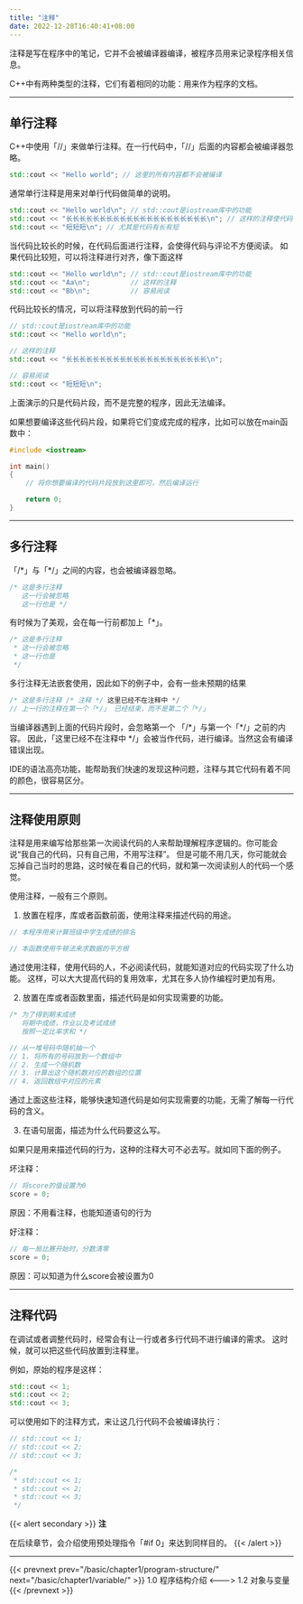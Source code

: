 ```yaml
---
title: "注释"
date: 2022-12-28T16:40:41+08:00
---
```


注释是写在程序中的笔记，它并不会被编译器编译，被程序员用来记录程序相关信息。

C++中有两种类型的注释，它们有着相同的功能：用来作为程序的文档。

***
## 单行注释

C++中使用「//」来做单行注释。在一行代码中，「//」后面的内容都会被编译器忽略。

```C++
std::cout << "Hello world"; // 这里的所有内容都不会被编译
```

通常单行注释是用来对单行代码做简单的说明。

```C++
std::cout << "Hello world\n"; // std::cout是iostream库中的功能
std::cout << "长长长长长长长长长长长长长长长长长长长长长\n"; // 这样的注释使代码不容易阅读
std::cout << "短短短\n"; // 尤其是代码有长有短
```

当代码比较长的时候，在代码后面进行注释，会使得代码与评论不方便阅读。
如果代码比较短，可以将注释进行对齐，像下面这样

```C++
std::cout << "Hello world\n"; // std::cout是iostream库中的功能
std::cout << "Aa\n";          // 这样的注释
std::cout << "Bb\n";          // 容易阅读
```

代码比较长的情况，可以将注释放到代码的前一行

```C++
// std::cout是iostream库中的功能
std::cout << "Hello world\n";

// 这样的注释
std::cout << "长长长长长长长长长长长长长长长长长长长长长\n";

// 容易阅读
std::cout << "短短短\n";
```

上面演示的只是代码片段，而不是完整的程序，因此无法编译。

如果想要编译这些代码片段，如果将它们变成完成的程序，比如可以放在main函数中：

```C++
#include <iostream>

int main()
{
    // 将你想要编译的代码片段放到这里即可，然后编译运行

    return 0;
}
```

***
## 多行注释

 「/\*」与「*\/」之间的内容，也会被编译器忽略。

```C++
/* 这是多行注释
   这一行会被忽略
   这一行也是 */
```

有时候为了美观，会在每一行前都加上「\*」。

```C++
/* 这是多行注释
 * 这一行会被忽略
 * 这一行也是 
 */
```

多行注释无法嵌套使用，因此如下的例子中，会有一些未预期的结果

```C++
/* 这是多行注释 /* 注释 */ 这里已经不在注释中 */
// 上一行的注释在第一个「*/」 已经结束，而不是第二个「*/」
```

当编译器遇到上面的代码片段时，会忽略第一个 「/\*」与第一个「*\/」之前的内容。
因此，「这里已经不在注释中 \*/」会被当作代码，进行编译。当然这会有编译错误出现。

IDE的语法高亮功能，能帮助我们快速的发现这种问题，注释与其它代码有着不同的颜色，很容易区分。

***
## 注释使用原则

注释是用来编写给那些第一次阅读代码的人来帮助理解程序逻辑的。你可能会说“我自己的代码，只有自己用，不用写注释”。
但是可能不用几天，你可能就会忘掉自己当时的思路，这时候在看自己的代码，就和第一次阅读别人的代码一个感觉。

使用注释，一般有三个原则。

1. 放置在程序，库或者函数前面，使用注释来描述代码的用途。

```C++
// 本程序用来计算班级中学生成绩的排名

// 本函数使用牛顿法来求数据的平方根
```

通过使用注释，使用代码的人，不必阅读代码，就能知道对应的代码实现了什么功能。
这样，可以大大提高代码的复用效率，尤其在多人协作编程时更加有用。

2. 放置在库或者函数里面，描述代码是如何实现需要的功能。

```C++
/* 为了得到期末成绩
   将期中成绩，作业以及考试成绩
   按照一定比率求和 */

// 从一堆号码中随机抽一个
// 1. 将所有的号码放到一个数组中
// 2. 生成一个随机数
// 3. 计算出这个随机数对应的数组的位置
// 4. 返回数组中对应的元素
```

通过上面这些注释，能够快速知道代码是如何实现需要的功能，无需了解每一行代码的含义。

3. 在语句层面，描述为什么代码要这么写。

如果只是用来描述代码的行为，这种的注释大可不必去写。就如同下面的例子。

坏注释：
```C++
// 将score的值设置为0
score = 0;
```
原因：不用看注释，也能知道语句的行为

好注释：
```C++
// 每一局比赛开始时，分数清零
score = 0;
```
原因：可以知道为什么score会被设置为0

***
## 注释代码

在调试或者调整代码时，经常会有让一行或者多行代码不进行编译的需求。
这时候，就可以把这些代码放置到注释里。

例如，原始的程序是这样：
```C++
std::cout << 1;
std::cout << 2;
std::cout << 3;
```

可以使用如下的注释方式，来让这几行代码不会被编译执行：

```C++
// std::cout << 1;
// std::cout << 2;
// std::cout << 3;

/*
 * std::cout << 1;
 * std::cout << 2;
 * std::cout << 3;
 */
```

{{< alert secondary >}}
**注**

在后续章节，会介绍使用预处理指令「#if 0」来达到同样目的。
{{< /alert >}}
***

{{< prevnext prev="/basic/chapter1/program-structure/" next="/basic/chapter1/variable/" >}}
1.0 程序结构介绍
<--->
1.2 对象与变量
{{< /prevnext >}}
